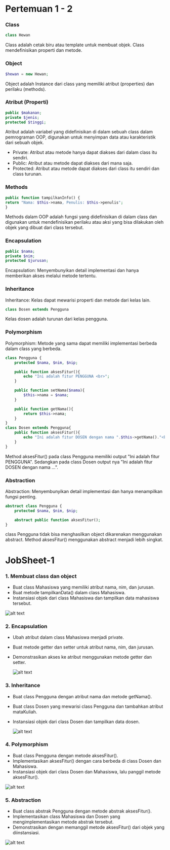 # Pertemuan 1 - 2
### Class
```php
class Hewan
```
Class adalah cetak biru atau template untuk membuat objek. Class mendefinisikan properti dan metode.
### Object
```php
$hewan = new Hewan;
```
Object adalah Instance dari class yang memiliki atribut (properties) dan perilaku (methods).
### Atribut (Properti)
```php
public $makanan;
private $jenis;
protected $tinggi;
```
Atribut adalah variabel yang didefinisikan di dalam sebuah class dalam pemrograman OOP, digunakan untuk menyimpan data atau karakteristik dari sebuah objek. 

* Private: Atribut atau metode hanya dapat diakses dari dalam class itu sendiri.
* Public: Atribut atau metode dapat diakses dari mana saja.
* Protected: Atribut atau metode dapat diakses dari class itu sendiri dan class turunan.
### Methods
```php
public function tampilkanInfo() {
return "Nama: $this->nama, Penulis: $this->penulis";
}
```
Methods dalam OOP adalah fungsi yang didefinisikan di dalam class dan digunakan untuk mendefinisikan perilaku atau aksi yang bisa dilakukan oleh objek yang dibuat dari class tersebut.
### Encapsulation
```php
public $nama;
private $nim;
protected $jurusan;
```
Encapsulation: Menyembunyikan detail implementasi dan hanya memberikan
akses melalui metode tertentu.
### Inheritance
Inheritance: Kelas dapat mewarisi properti dan metode dari kelas lain.
```php
class Dosen extends Pengguna
```
Kelas dosen adalah turunan dari kelas pengguna.
### Polymorphism
Polymorphism: Metode yang sama dapat memiliki implementasi berbeda
dalam class yang berbeda.
```php
class Pengguna {
    protected $nama, $nim, $nip;

    public function aksesFitur(){
        echo "Ini adalah fitur PENGGUNA <br>";
    }

    public function setNama($nama){
        $this->nama = $nama;
    }

    public function getNama(){
        return $this->nama;
    }
}
class Dosen extends Pengguna{
    public function aksesFitur(){
        echo "Ini adalah fitur DOSEN dengan nama ".$this->getNama()."<br>";
    }
}
```
Method aksesFitur() pada class Pengguna memiliki output "Ini adalah fitur PENGGUNA".
Sedangkan pada class Dosen output nya "Ini adalah fitur DOSEN dengan nama ...".
### Abstraction
Abstraction: Menyembunyikan detail implementasi dan hanya menampilkan
fungsi penting.
```php
abstract class Pengguna {
    protected $nama, $nim, $nip;

    abstract public function aksesFitur();
}
```
class Pengguna tidak bisa menghasilkan object dikarenakan menggunakan abstract.
Method aksesFitur() menggunakan abstract menjadi lebih singkat.
# JobSheet-1
### 1. Membuat class dan object
* Buat class Mahasiswa yang memiliki atribut nama, nim, dan jurusan.
* Buat metode tampilkanData() dalam class Mahasiswa.
* Instansiasi objek dari class Mahasiswa dan tampilkan data mahasiswa tersebut.
  
![alt text](https://github.com/DimasArya1405/Praktikum_Web_2/blob/main/JobSheet-1/img_pweb_2/class%20%26%20object.png)
### 2. Encapsulation
* Ubah atribut dalam class Mahasiswa menjadi private.
* Buat metode getter dan setter untuk atribut nama, nim, dan jurusan.
* Demonstrasikan akses ke atribut menggunakan metode getter dan setter.

  ![alt text](https://github.com/DimasArya1405/Praktikum_Web_2/blob/main/JobSheet-1/img_pweb_2/encapsulation.png)
### 3. Inheritance
* Buat class Pengguna dengan atribut nama dan metode getNama().
* Buat class Dosen yang mewarisi class Pengguna dan tambahkan atribut
mataKuliah.
* Instansiasi objek dari class Dosen dan tampilkan data dosen.

  ![alt text](https://github.com/DimasArya1405/Praktikum_Web_2/blob/main/JobSheet-1/img_pweb_2/inheritance.png)
### 4. Polymorphism
* Buat class Pengguna dengan metode aksesFitur().
* Implementasikan aksesFitur() dengan cara berbeda di class Dosen dan
Mahasiswa.
* Instansiasi objek dari class Dosen dan Mahasiswa, lalu panggil metode
aksesFitur().

![alt text](https://github.com/DimasArya1405/Praktikum_Web_2/blob/main/JobSheet-1/img_pweb_2/polymorphism.png)
### 5. Abstraction
* Buat class abstrak Pengguna dengan metode abstrak aksesFitur().
* Implementasikan class Mahasiswa dan Dosen yang mengimplementasikan
metode abstrak tersebut.
* Demonstrasikan dengan memanggil metode aksesFitur() dari objek yang
diinstansiasi.

![alt text](https://github.com/DimasArya1405/Praktikum_Web_2/blob/main/JobSheet-1/img_pweb_2/abstract.png)



  
